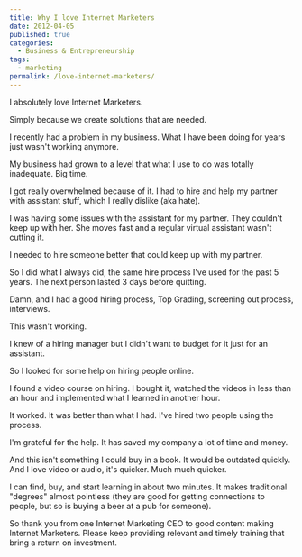```yaml
---
title: Why I love Internet Marketers
date: 2012-04-05
published: true
categories:
  - Business & Entrepreneurship
tags:
  - marketing
permalink: /love-internet-marketers/
---
```

I absolutely love Internet Marketers.

Simply because we create solutions that are needed.

I recently had a problem in my business. What I have been doing for years just wasn't working anymore.

My business had grown to a level that what I use to do was totally inadequate. Big time.

I got really overwhelmed because of it. I had to hire and help my partner with assistant stuff, which I really dislike (aka hate).

I was having some issues with the assistant for my partner. They couldn't keep up with her. She moves fast and a regular virtual assistant wasn't cutting it.

I needed to hire someone better that could keep up with my partner.

So I did what I always did, the same hire process I've used for the past 5 years. The next person lasted 3 days before quitting.

Damn, and I had a good hiring process, Top Grading, screening out process, interviews.

This wasn't working.

I knew of a hiring manager but I didn't want to budget for it just for an assistant.

So I looked for some help on hiring people online.

I found a video course on hiring. I bought it, watched the videos in less than an hour and implemented what I learned in another hour.

It worked. It was better than what I had. I've hired two people using the process.

I'm grateful for the help. It has saved my company a lot of time and money.

And this isn't something I could buy in a book. It would be outdated quickly. And I love video or audio, it's quicker. Much much quicker.

I can find, buy, and start learning in about two minutes. It makes traditional "degrees" almost pointless (they are good for getting connections to people, but so is buying a beer at a pub for someone).

So thank you from one Internet Marketing CEO to good content making Internet Marketers. Please keep providing relevant and timely training that bring a return on investment.